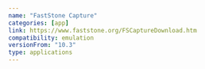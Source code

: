```yaml
---
name: "FastStone Capture"
categories: [app]
link: https://www.faststone.org/FSCaptureDownload.htm
compatibility: emulation
versionFrom: "10.3"
type: applications
---
```



